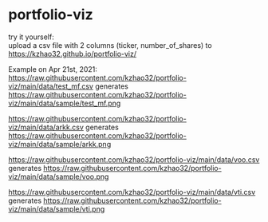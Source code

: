 # portfolio-viz
try it yourself:\
upload a csv file with 2 columns (ticker, number_of_shares) to https://kzhao32.github.io/portfolio-viz/

Example on Apr 21st, 2021:\
https://raw.githubusercontent.com/kzhao32/portfolio-viz/main/data/test_mf.csv generates https://raw.githubusercontent.com/kzhao32/portfolio-viz/main/data/sample/test_mf.png

https://raw.githubusercontent.com/kzhao32/portfolio-viz/main/data/arkk.csv generates https://raw.githubusercontent.com/kzhao32/portfolio-viz/main/data/sample/arkk.png

https://raw.githubusercontent.com/kzhao32/portfolio-viz/main/data/voo.csv generates https://raw.githubusercontent.com/kzhao32/portfolio-viz/main/data/sample/voo.png

https://raw.githubusercontent.com/kzhao32/portfolio-viz/main/data/vti.csv generates https://raw.githubusercontent.com/kzhao32/portfolio-viz/main/data/sample/vti.png
